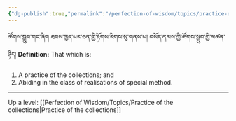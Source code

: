 ```yaml
---
{"dg-publish":true,"permalink":"/perfection-of-wisdom/topics/practice-of-the-collection-of-merit/"}
---
```


ཚོགས་སྒྲུབ་གང་ཞིག ཐབས་ཁྱད་པར་ཅན་གྱི་རྟོགས་རིགས་སུ་གནས་པ། བསོད་ནམས་ཀྱི་ཚོགས་སྒྲུབ་ཀྱི་མཚན་ཉིད། 
**Definition:** That which is:
1. A practice of the collections; and
2. Abiding in the class of realisations of special method.






---
Up a level: [[Perfection of Wisdom/Topics/Practice of the collections\|Practice of the collections]]